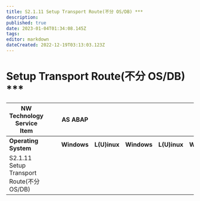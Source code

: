 ```yaml
---
title: S2.1.11 Setup Transport Route(不分 OS/DB) ***
description: 
published: true
date: 2023-01-04T01:34:08.145Z
tags: 
editor: markdown
dateCreated: 2022-12-19T03:13:03.123Z
---
```


# Setup Transport Route(不分 OS/DB) ***
|NW Technology Service Item|||AS ABAP||||||
|---------|---------|---------|---------|---------|---------|---------|---------|---------|
| **Operating System** |||**Windows** |**L(U)inux** | **Windows** | **L(U)inux** | **Windows** | **Linux** | 
| S2.1.11 Setup Transport Route(不分 OS/DB) ||| | || |  | |